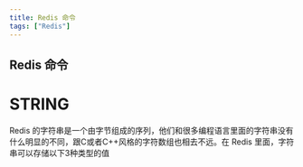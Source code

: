 ```yaml
---
title: Redis 命令
tags: ["Redis"]
---
```


Redis 命令
---

# STRING #
Redis 的字符串是一个由字节组成的序列，他们和很多编程语言里面的字符串没有什么明显的不同，跟C或者C++风格的字符数组也相去不远。在 Redis 里面，字符串可以存储以下3种类型的值

